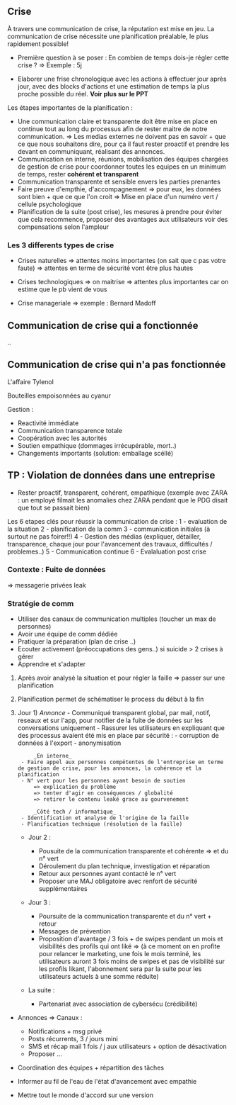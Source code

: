 ## Crise

À travers une communication de crise, la réputation est mise en jeu.
La communication de crise nécessite une planification préalable, le plus rapidement possible!

-   Première question à se poser :
    En combien de temps dois-je régler cette crise ?
    => Exemple : 5j

-   Elaborer une frise chronologique avec les actions à effectuer jour après jour, avec des blocks d'actions et une estimation de temps la plus proche possible du réel.
    **Voir plus sur le PPT**

Les étapes importantes de la planification :

-   Une communication claire et transparente doit être mise en place en continue tout au long du processus afin de rester maitre de notre communication.
    => Les medias externes ne doivent pas en savoir + que ce que nous souhaitons dire, pour ça il faut rester proactif et prendre les devant en communiquant, réalisant des annonces.
-   Communication en interne, réunions, mobilisation des équipes chargées de gestion de crise pour coordonner toutes les equipes en un minimum de temps, rester **cohérent et transparent**
-   Communication transparente et sensible envers les parties prenantes
-   Faire preuve d'empthie, d'accompagnement
    => pour eux, les données sont bien + que ce que l'on croit
    => Mise en place d'un numéro vert / cellule psychologique
-   Planification de la suite (post crise), les mesures à prendre pour éviter que cela recommence, proposer des avantages aux utilisateurs voir des compensations selon l'ampleur

### Les 3 differents types de crise

-   Crises naturelles
    => attentes moins importantes (on sait que c pas votre faute)
    => attentes en terme de sécurité vont être plus hautes

-   Crises technologiques
    => on maitrise
    => attentes plus importantes car on estime que le pb vient de vous

-   Crise manageriale
    => exemple : Bernard Madoff

## Communication de crise qui a fonctionnée

..

## Communication de crise qui n'a pas fonctionnée

L'affaire Tylenol

Bouteilles empoisonnées au cyanur

Gestion :

-   Reactivité immédiate
-   Communication transparence totale
-   Coopération avec les autorités
-   Soutien empathique (dommages irrécupérable, mort..)
-   Changements importants (solution: emballage scéllé)

## TP : Violation de données dans une entreprise

-   Rester proactif, transparent, cohérent, empathique (exemple avec ZARA : un employé filmait les anomalies chez ZARA pendant que le PDG disait que tout se passait bien)

Les 6 etapes clés pour réussir la communication de crise :
1 - evaluation de la situation
2 - planification de la comm
3 - communication initiales (à surtout ne pas foirer!!)
4 - Gestion des médias (expliquer, détailler, transparence, chaque jour pour l'avancement des travaux, difficultés / problemes..)
5 - Communication continue
6 - Evalaluation post crise

### Contexte : Fuite de données

=> messagerie privées leak

### Stratégie de comm

-   Utiliser des canaux de communication multiples (toucher un max de personnes)
-   Avoir une équipe de comm dédiée
-   Pratiquer la préparation (plan de crise ..)
-   Ecouter activement (préoccupations des gens..) si suicide > 2 crises à gérer
-   Apprendre et s'adapter

1.  Après avoir analysé la situation et pour régler la faille => passer sur une planification
2.  Planification permet de schématiser le process du début à la fin
3.  Jour 1)
    _Annonce_ - Communiqué transparent global, par mail, notif, reseaux et sur l'app, pour notifier de la fuite de données sur les conversations uniquement - Rassurer les utilisateurs en expliquant que des processus avaient été mis en place par sécurité : - corruption de données à l'export - anonymisation

             _En interne_
         - Faire appel aux personnes compétentes de l'entreprise en terme de gestion de crise, pour les annonces, la cohérence et la planification
         - N° vert pour les personnes ayant besoin de soutien
             => explication du problème
             => tenter d'agir en conséquences / globalité
             => retirer le contenu leaké grace au gourvenement

             _Côté tech / informatique_
         - Identification et analyse de l'origine de la faille
         - Planification technique (résolution de la faille)

    -   Jour 2 :

        -   Pousuite de la communication transparente et cohérente
            => et du n° vert
        -   Déroulement du plan technique, investigation et réparation
        -   Retour aux personnes ayant contacté le n° vert
        -   Proposer une MAJ obligatoire avec renfort de sécurité supplémentaires

    -   Jour 3 :

        -   Poursuite de la communication transparente et du n° vert + retour
        -   Messages de prévention
        -   Proposition d'avantage / 3 fois + de swipes pendant un mois et visibilités des profils qui ont liké
            => (à ce moment on en profite pour relancer le marketing, une fois le mois terminé, les utilisateurs auront 3 fois moins de swipes et pas de visibilité sur les profils likant, l'abonnement sera par la suite pour les utilisateurs actuels à une somme réduite)

    -   La suite :
        -   Partenariat avec association de cybersécu (crédibilité)

-   Annonces
    => Canaux :

    -   Notifications + msg privé
    -   Posts récurrents, 3 / jours mini
    -   SMS et récap mail 1 fois / j aux utilisateurs + option de désactivation
    -   Proposer ...

-   Coordination des équipes + répartition des tâches
-   Informer au fil de l'eau de l'état d'avancement avec empathie
-   Mettre tout le monde d'accord sur une version
